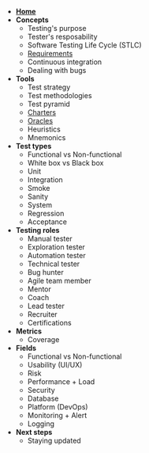 <!-- markdownlint-disable MD041 -->

- [**Home**](/)
- **Concepts**
  - Testing's purpose
  - Tester's resposability
  - Software Testing Life Cycle (STLC)
  - [Requirements](/concepts/requirements.md)
  - Continuous integration
  - Dealing with bugs
- **Tools**
  - Test strategy
  - Test methodologies
  - Test pyramid
  - [Charters](/tools/charters.md)
  - [Oracles](/tools/oracles.md)
  - Heuristics
  - Mnemonics
- **Test types**
  - Functional vs Non-functional
  - White box vs Black box
  - Unit
  - Integration
  - Smoke
  - Sanity
  - System
  - Regression
  - Acceptance
- **Testing roles**
  - Manual tester
  - Exploration tester
  - Automation tester
  - Technical tester
  - Bug hunter
  - Agile team member
  - Mentor
  - Coach
  - Lead tester
  - Recruiter
  - Certifications
- **Metrics**
  - Coverage
- **Fields**
  - Functional vs Non-functional
  - Usability (UI/UX)
  - Risk
  - Performance + Load
  - Security
  - Database
  - Platform (DevOps)
  - Monitoring + Alert
  - Logging
- **Next steps**
  - Staying updated
